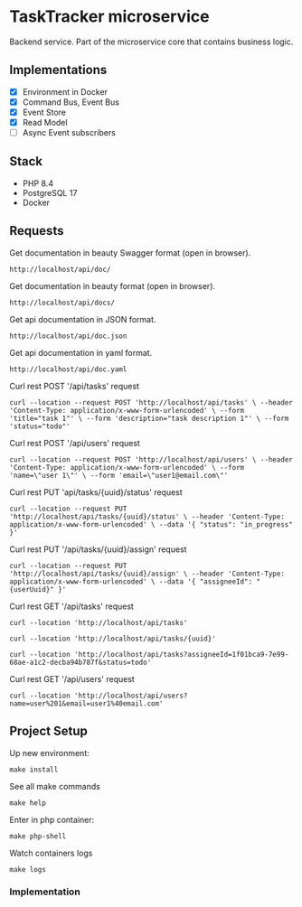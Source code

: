 TaskTracker microservice
============
 Backend service. Part of the microservice core that contains business logic.

## Implementations

- [x] Environment in Docker
- [x] Command Bus, Event Bus
- [x] Event Store
- [x] Read Model
- [ ] Async Event subscribers

## Stack

- PHP 8.4
- PostgreSQL 17
- Docker

## Requests

Get documentation in beauty Swagger format (open in browser).

`http://localhost/api/doc/`

Get documentation in beauty format (open in browser).

`http://localhost/api/docs/`

Get api documentation in JSON format.

`http://localhost/api/doc.json`

Get api documentation in yaml format.

`http://localhost/api/doc.yaml`


Curl rest POST '/api/tasks' request

`
curl --location --request POST 'http://localhost/api/tasks' \
--header 'Content-Type: application/x-www-form-urlencoded' \
--form 'title="task 1"' \
--form 'description="task description 1"' \
--form 'status="todo"'
`

Curl rest POST '/api/users' request

`
curl --location --request POST 'http://localhost/api/users' \
--header 'Content-Type: application/x-www-form-urlencoded' \
--form 'name=\"user 1\"' \
--form 'email=\"user1@email.com\"'
`

Curl rest PUT 'api/tasks/{uuid}/status' request

`
curl --location --request PUT 'http://localhost/api/tasks/{uuid}/status' \
--header 'Content-Type: application/x-www-form-urlencoded' \
--data '{
  "status": "in_progress"
}'
`

Curl rest PUT '/api/tasks/{uuid}/assign' request

`
curl --location --request PUT 'http://localhost/api/tasks/{uuid}/assign' \
--header 'Content-Type: application/x-www-form-urlencoded' \
--data '{
  "assigneeId": "{userUuid}"
}'
`


Curl rest GET '/api/tasks' request

`
curl --location 'http://localhost/api/tasks'
`

`
curl --location 'http://localhost/api/tasks/{uuid}'
`

`
curl --location 'http://localhost/api/tasks?assigneeId=1f01bca9-7e99-68ae-a1c2-decba94b787f&status=todo'
`

Curl rest GET '/api/users' request

`
curl --location 'http://localhost/api/users?name=user%201&email=user1%40email.com'
`

## Project Setup

Up new environment:

`make install`

See all make commands

`make help`


Enter in php container:

`make php-shell`

Watch containers logs

`make logs`

### Implementation

```

```

